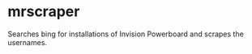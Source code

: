 mrscraper
=========

Searches bing for installations of Invision Powerboard and scrapes the usernames.
